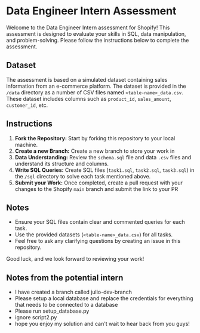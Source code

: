 # Data Engineer Intern Assessment

Welcome to the Data Engineer Intern assessment for Shopify! This assessment is designed to evaluate your skills in SQL, data manipulation, and problem-solving. Please follow the instructions below to complete the assessment.

## Dataset

The assessment is based on a simulated dataset containing sales information from an e-commerce platform. The dataset is provided in the `/data` directory as a number of CSV files named `<table-name>_data.csv`. These dataset includes columns such as `product_id`, `sales_amount`, `customer_id`, etc.

## Instructions

1. **Fork the Repository:** Start by forking this repository to your local machine.
2. **Create a new Branch:** Create a new branch to store your work in 
3. **Data Understanding:** Review the `schema.sql` file and data `.csv` files and understand its structure and columns.
4. **Write SQL Queries:** Create SQL files (`task1.sql`, `task2.sql`, `task3.sql`) in the `/sql` directory to solve each task mentioned above.
5. **Submit your Work:** Once completed, create a pull request with your changes to the Shopify `main` branch and submit the link to your PR

## Notes

- Ensure your SQL files contain clear and commented queries for each task.
- Use the provided datasets (`<table-name>_data.csv`) for all tasks.
- Feel free to ask any clarifying questions by creating an issue in this repository.

Good luck, and we look forward to reviewing your work!

## Notes from the potential intern
- I have created a branch called julio-dev-branch
- Please setup a local database and replace the credentials for everything that needs to be connected to a database
- Please run setup_database.py
- ignore script2.py
- hope you enjoy my solution and can't wait to hear back from you guys!


